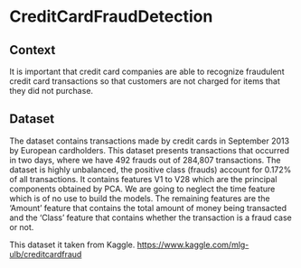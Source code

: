 # CreditCardFraudDetection

## Context
It is important that credit card companies are able to recognize fraudulent credit card transactions so that customers are not charged for items that they did not purchase.

## Dataset
The dataset contains transactions made by credit cards in September 2013 by European cardholders. 
This dataset presents transactions that occurred in two days, where we have 492 frauds out of 284,807 transactions. The dataset is highly unbalanced, the positive class (frauds) account for 0.172% of all transactions.
It contains features V1 to V28 which are the principal components obtained by PCA. We are going to neglect the time feature which is of no use to build the models. The remaining features are the ‘Amount’ feature that contains the total amount of money being transacted and the ‘Class’ feature that contains whether the transaction is a fraud case or not.

This dataset it taken from Kaggle. https://www.kaggle.com/mlg-ulb/creditcardfraud
